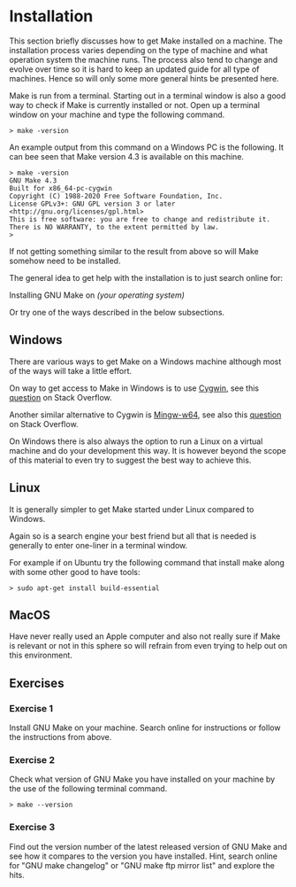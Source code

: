 # Installation

This section briefly discusses how to get Make installed on a machine. The installation process varies depending on the type of machine and what operation system the machine runs. The process also tend to change and evolve over time so it is hard to keep an updated guide for all type of machines. Hence so will only some more general hints be presented here.

Make is run from a terminal. Starting out in a terminal window is also a good way to check if Make is currently installed or not. Open up a terminal window on your machine and type the following command.

```console
> make -version
```

An example output from this command on a Windows PC is the following. It can bee seen that Make version 4.3 is available on this machine.

```console
> make -version
GNU Make 4.3
Built for x86_64-pc-cygwin
Copyright (C) 1988-2020 Free Software Foundation, Inc.
License GPLv3+: GNU GPL version 3 or later <http://gnu.org/licenses/gpl.html>
This is free software: you are free to change and redistribute it.
There is NO WARRANTY, to the extent permitted by law.
>
```

If not getting something similar to the result from above so will Make somehow need to be installed.

The general idea to get help with the installation is to just search online for:

Installing GNU Make on *(your operating system)*

Or try one of the ways described in the below subsections.

## Windows

There are various ways to get Make on a Windows machine although most of the ways will take a little effort.

On way to get access to Make in Windows is to use [Cygwin](https://cygwin.com/index.html), see this [question](https://stackoverflow.com/questions/17710209/how-to-run-make-from-cygwin-environment?rq=1) on Stack Overflow.

Another similar alternative to Cygwin is [Mingw-w64](http://mingw-w64.org/), see also this [question](https://stackoverflow.com/questions/42752721/mingw-64-ships-without-make-exe) on Stack Overflow.

On Windows there is also always the option to run a Linux on a virtual machine and do your development this way. It is however beyond the scope of this material to even try to suggest the best way to achieve this.

## Linux

It is generally simpler to get Make started under Linux compared to Windows.

Again so is a search engine your best friend but all that is needed is generally to enter one-liner in a terminal window.

For example if on Ubuntu try the following command that install make along with some other good to have tools:

```console
> sudo apt-get install build-essential
```

## MacOS

Have never really used an Apple computer and also not really sure if Make is relevant or not in this sphere so will refrain from even trying to help out on this environment.

## Exercises

### Exercise 1

Install GNU Make on your machine. Search online for instructions or follow the instructions from above.

### Exercise 2

Check what version of GNU Make you have installed on your machine by the use of the following terminal command.

```console
> make --version
```

### Exercise 3

Find out the version number of the latest released version of GNU Make and see how it compares to the version you have installed. Hint, search online for "GNU make changelog" or "GNU make ftp mirror list" and explore the hits.

